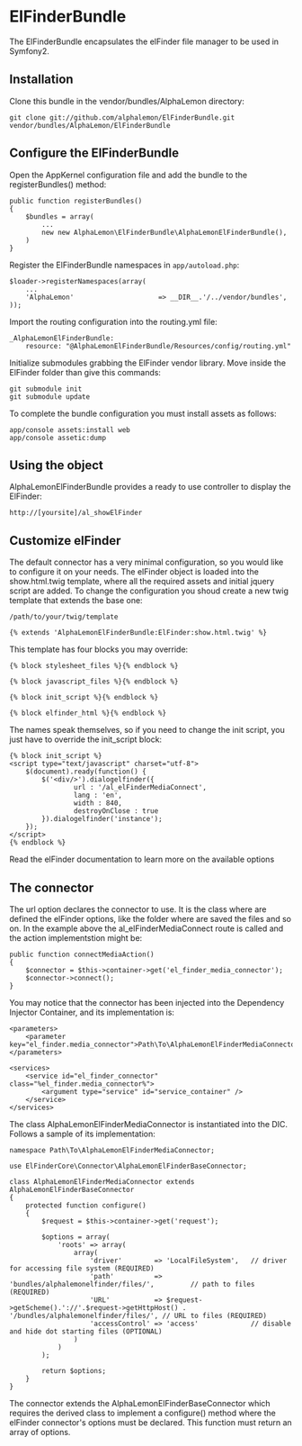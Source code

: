 # ElFinderBundle
The ElFinderBundle encapsulates the elFinder file manager to be used in Symfony2. 

## Installation
Clone this bundle in the vendor/bundles/AlphaLemon directory:

    git clone git://github.com/alphalemon/ElFinderBundle.git vendor/bundles/AlphaLemon/ElFinderBundle

## Configure the ElFinderBundle
Open the AppKernel configuration file and add the bundle to the registerBundles() method:

    public function registerBundles()
    {
        $bundles = array(
            ...
            new new AlphaLemon\ElFinderBundle\AlphaLemonElFinderBundle(),
        )
    }

Register the ElFinderBundle namespaces in `app/autoload.php`:

    $loader->registerNamespaces(array(
        ...
        'AlphaLemon'                     => __DIR__.'/../vendor/bundles',
    ));

Import the routing configuration into the routing.yml file:

    _AlphaLemonElFinderBundle:
        resource: "@AlphaLemonElFinderBundle/Resources/config/routing.yml"

Initialize submodules grabbing the ElFinder vendor library. Move inside the ElFinder folder than give this commands:

    git submodule init
    git submodule update

        
To complete the bundle configuration you must install assets as follows:

    app/console assets:install web
    app/console assetic:dump

## Using the object
AlphaLemonElFinderBundle provides a ready to use controller to display the ElFinder:

    http://[yoursite]/al_showElFinder


## Customize elFinder
The default connector has a very minimal configuration, so you would like to configure it on your needs. The elFinder object is loaded into the show.html.twig
template, where all the required assets and initial jquery script are added. To change the configuration you shoud create a new twig template that extends the 
base one:

    /path/to/your/twig/template

    {% extends 'AlphaLemonElFinderBundle:ElFinder:show.html.twig' %}

This template has four blocks you may override:

    {% block stylesheet_files %}{% endblock %}
    
    {% block javascript_files %}{% endblock %}

    {% block init_script %}{% endblock %}

    {% block elfinder_html %}{% endblock %}

The names speak themselves, so if you need to change the init script, you just have to override the init_script block:

    {% block init_script %}
    <script type="text/javascript" charset="utf-8">
        $(document).ready(function() {
            $('<div/>').dialogelfinder({
                    url : '/al_elFinderMediaConnect',
                    lang : 'en',
                    width : 840,
                    destroyOnClose : true
            }).dialogelfinder('instance');
        });
    </script>
    {% endblock %}

Read the elFinder documentation to learn more on the available options

## The connector
The url option declares the connector to use. It is the class where are defined the elFinder options, like the folder where are saved the files and so on. 
In the example above the al_elFinderMediaConnect route is called and the action implementstion might be:

    public function connectMediaAction()
    {
        $connector = $this->container->get('el_finder_media_connector');
        $connector->connect();
    }

You may notice that the connector has been injected into the Dependency Injector Container, and its implementation is:

    <parameters>
        <parameter key="el_finder.media_connector">Path\To\AlphaLemonElFinderMediaConnector</parameter>
    </parameters>

    <services>
        <service id="el_finder_connector" class="%el_finder.media_connector%">
            <argument type="service" id="service_container" />
        </service>
    </services>

The class AlphaLemonElFinderMediaConnector is instantiated into the DIC. Follows a sample of its implementation:

    namespace Path\To\AlphaLemonElFinderMediaConnector;
    
    use ElFinderCore\Connector\AlphaLemonElFinderBaseConnector;

    class AlphaLemonElFinderMediaConnector extends AlphaLemonElFinderBaseConnector
    {
        protected function configure()
        {
            $request = $this->container->get('request');

            $options = array(
                'roots' => array(
                    array(
                        'driver'        => 'LocalFileSystem',   // driver for accessing file system (REQUIRED)
                        'path'          => 'bundles/alphalemonelfinder/files/',         // path to files (REQUIRED)
                        'URL'           => $request->getScheme().'://'.$request->getHttpHost() . '/bundles/alphalemonelfinder/files/', // URL to files (REQUIRED)
                        'accessControl' => 'access'             // disable and hide dot starting files (OPTIONAL)
                    )
                )
            );

            return $options;
        }
    }

The connector extends the AlphaLemonElFinderBaseConnector which requires the derived class to implement a configure() method where the elFinder connector's options
must be declared. This function must return an array of options.